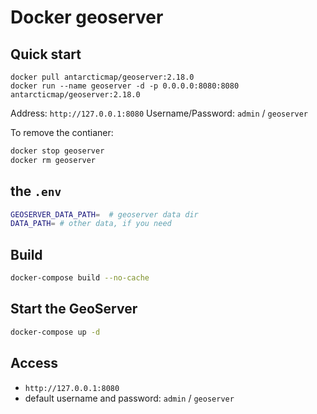 # Docker geoserver

## Quick start

```
docker pull antarcticmap/geoserver:2.18.0
docker run --name geoserver -d -p 0.0.0.0:8080:8080 antarcticmap/geoserver:2.18.0
```

Address: `http://127.0.0.1:8080`
Username/Password: `admin` / `geoserver`

To remove the contianer:
```bash
docker stop geoserver
docker rm geoserver
```

## the `.env`

```bash
GEOSERVER_DATA_PATH=  # geoserver data dir
DATA_PATH= # other data, if you need
```

## Build

```bash
docker-compose build --no-cache
```

## Start the GeoServer

```bash
docker-compose up -d
```

## Access

* `http://127.0.0.1:8080`
* default username and password: `admin` / `geoserver`